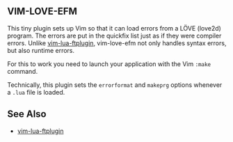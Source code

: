 VIM-LOVE-EFM
------------

This tiny plugin sets up Vim so that it can load errors from
a LÖVE (love2d) program. The errors are put in the quickfix list just
as if they were compiler errors. Unlike [vim-lua-ftplugin][ftplugin],
vim-love-efm not only handles syntax errors, but also runtime errors.

For this to work you need to launch your application with the Vim `:make`
command.

Technically, this plugin sets the `errorformat` and `makeprg` options
whenever a `.lua` file is loaded.

See Also
--------

*    [vim-lua-ftplugin][ftplugin]


[ftplugin]: https://github.com/xolox/vim-lua-ftplugin
